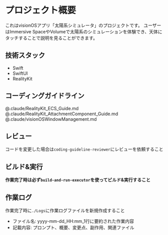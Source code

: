 # プロジェクト概要

これはvisionOSアプリ「太陽系シミュレータ」のプロジェクトです。
ユーザーはImmersive SpaceやVolumeで太陽系のシミュレーションを体験でき、天体にタッチすることで説明を見ることができます。

## 技術スタック

- Swift
- SwiftUI
- RealityKit

## コーディングガイドライン

@.claude/RealityKit_ECS_Guide.md
@.claude/RealityKit_AttachmentComponent_Guide.md
@.claude/visionOSWindowManagement.md

## レビュー

コードを変更した場合は`coding-guideline-reviewer`にレビューを依頼すること

## ビルド&実行

**作業完了時は必ず`build-and-run-executor`を使ってビルド&実行すること**

## 作業ログ

作業完了時に`./Logs`に作業ログファイルを新規作成すること
- ファイル名: yyyy-mm-dd_HH:mm_1行に要約された作業内容
- 記載内容: プロンプト、概要、変更点、副作用、関連ファイル